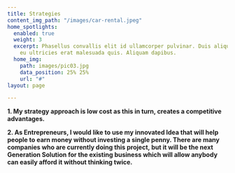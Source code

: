 ```yaml
---
title: Strategies
content_img_path: "/images/car-rental.jpeg"
home_spotlights:
  enabled: true
  weight: 3
  excerpt: Phasellus convallis elit id ullamcorper pulvinar. Duis aliquam turpis mauris,
    eu ultricies erat malesuada quis. Aliquam dapibus.
  home_img:
    path: images/pic03.jpg
    data_position: 25% 25%
    url: "#"
layout: page

---
```

**1. My strategy approach is low cost as this in turn, creates a competitive advantages.**

**2. As Entrepreneurs, I would like to use my innovated Idea that will help people to earn money without investing a single penny. There are many companies who are currently doing this project, but it will be the next Generation Solution for the existing business which will allow anybody can easily afford it without thinking twice.**